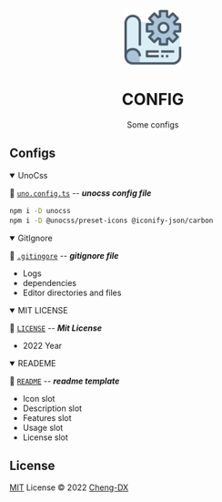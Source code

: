 <br>

<p align="center">
<img style="width: 100px" src="./asset/config-icon.png"/>
</p>

<h1 align="center">CONFIG</h1>

<p align="center">Some configs</p>

## Configs

<details open>
<summary>UnoCss</summary>

🌭 [`uno.config.ts`](uno.config.ts) -- **_unocss config file_**

```sh
npm i -D unocss
npm i -D @unocss/preset-icons @iconify-json/carbon
```

</details>

<details open>
<summary>GitIgnore</summary>

🍕 [`.gitingore`](.gitignore) -- **_gitignore file_**

- Logs
- dependencies
- Editor directories and files

</details>

<details open>
<summary>MIT LICENSE</summary>

🥞 [`LICENSE`](LICENSE) -- **_Mit License_**

- 2022 Year
</details>

<details open>
<summary>READEME</summary>

🥠 [`README`](READMETemplate.MD) -- **_readme template_**

- Icon slot
- Description slot
- Features slot
- Usage slot
- License slot

</details>

## License

[MIT](./LICENSE) License © 2022 [Cheng-DX](https://github.com/Cheng-DX)
